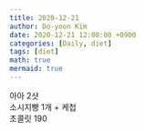```yaml
---
title: 2020-12-21
author: Do-yoon Kim
date: 2020-12-21 12:00:00 +0900
categories: [Daily, diet]
tags: [diet]
math: true
mermaid: true
---
```

아아 2샷  
소시지빵 1개 + 케첩  
초콜릿 190  